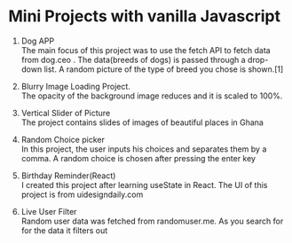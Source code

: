 
# Mini Projects with vanilla Javascript



1. Dog APP<br>
The main focus of this project was to use the fetch API to fetch data from dog.ceo . The data(breeds of dogs) is passed through a drop-down list. A random picture of the type of breed you chose is shown.[1]

2. Blurry Image Loading Project.<br>
The opacity of the background image reduces and it is scaled to 100%. 

3. Vertical Slider of Picture<br>
The project contains slides of images of beautiful places in Ghana


4. Random Choice picker<br>
In this project, the user inputs his choices and separates them by a comma. A random choice is chosen after pressing the enter key

5. Birthday Reminder(React)<br>
I created this project after learning useState in React. The UI of this project is from uidesigndaily.com 

6. Live User Filter<br>
Random user data was fetched from randomuser.me. As you search for for the data it filters out
